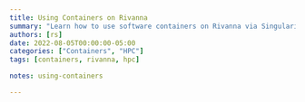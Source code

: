 ```yaml
---
title: Using Containers on Rivanna
summary: "Learn how to use software containers on Rivanna via Singularity. Topics include: pulling and converting Docker containers, inspecting a container, running containers interactively and non-interactively, navigating container modules, submitting container jobs via Slurm, and creating your own Jupyter kernel on our JupyterLab."
authors: [rs]
date: 2022-08-05T00:00:00-05:00
categories: ["Containers", "HPC"]
tags: [containers, rivanna, hpc]

notes: using-containers

---
```


